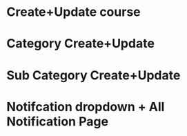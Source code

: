 # Create+Update course
# Category Create+Update
# Sub Category Create+Update
# Notifcation dropdown + All Notification Page
